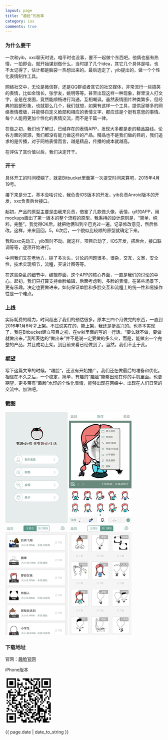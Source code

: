 ```yaml
---
layout: page
title: “趣脸”的故事
category: ios
comments: true
---
```



### 为什么要干

一次和yib，xxc聊天时说，咱平时也没事，要不一起做个东西吧。他俩也挺有热情，一拍即合。就开始谋划做什么，当时提了几个idea，其它几个具体是啥，也不太记得了，估计都是脑袋一热想出来的。最后选定了，yib提出的，做一个个性化表情制作工具。

网络社交中，无论是微信群，还是QQ群或者其它的社交媒体，非常流行一些搞笑的表情，比如金馆长，张学友，姚明等等。甚至出现这样一种现象，群里没人打文字，全是在发图，竟然能顺畅进行沟通，互相嘲讽。虽然表情图片种类繁多，但经典的脸部形象，也就那么几个，我们就想，如果有这样一个工具，提供足够多的网络表情模版，并能够自定义脸部和相应的表情文字，那应该是个挺有意思的事情。每个人能用更加个性化的表情交流，而不是千篇一律。

在做之初，我们也了解过，已经存在的表情APP，发现大多都是走的精品路线。论各方面的资源，我们都没有能力做这样的产品。精品也不是我们做的目的，我们追求的是传播，对于网络表情而言，越是精品，传播的成本就越高。

在评估了其价值以后，我们决定开干。


### 开干

具体开工的时间模糊了，就拿Bitbucket里面第一次提交时间来算吧，2015年4月19号。

接下来是分工，基本没啥讨论，我负责IOS版本的开发，yib负责Anroid版本的开发，xxc负责后台接口。

起初，产品的原型主要是由我来负责，借鉴了几款做头像，表情，gif的APP，用mockups画出了第一版本的整个流程的原型。我秉持的设计原则是，“简单，纯粹，完整”。我觉得OK后，就把他俩叫到辛巴克过一遍，记录修改意见，然后修改。这样，来来回回，5，6次后，一个貌似比较顺的原型就确定下来。

我和xxc先动工，yib暂时不动。就这样，项目启动了，IOS开发，搭后台，接口联调等等，逐项开始进行。

中间我们又在老地方，碰了多次头，讨论的问题很多，很杂，交互，文案，安全性，技术实现细节，流程，买设计图等等。

在这些杂乱的细节中，编辑界面，这个APP的核心界面，一直是我们的讨论的中心。起初，我们只打算支持单脸编辑，后面考虑到，多脸的表情，在某些场景下，更有乐趣。决定也要做进来。如何保证单脸和多脸交互和流程上的统一性和易操作性是一个难点。


### 上线

实际耗费的精力，时间超出了我们的预估很多。原本三四个月做完的东西，一直到2016年1月6号才上架。不过说实在的，能上架，我还是挺高兴的。也基本实现了，我在Bitbucket建立项目之初，在wiki里面的写的一行话。“要么就不做，要做就做出来。”我所表达的“做出来”并不是说一定要做的多么火，而是，能做出一个完整的产品，并且成功上架。到目前来看已经做到了。当然，我们不止于此。

### 期望

写下这篇文章的时候，“趣脸”，还没有开始推广。我们还在做最后的准备和优化。相信在不久之后，一个稳定，简单，有趣的“趣脸”能够出现在你的手机里面。也更期望，更多带有“趣脸”水印的个性化表情，能够出现在网络中，出现在人们日常的交流中。加油吧。

### 截图

![body](/images/funnyface/1.jpg)
![body](/images/funnyface/2.jpg)
![body](/images/funnyface/3.jpg)
![body](/images/funnyface/4.jpg)

### 下载地址

官网：[趣脸官网](http://www.funny-face.cn)

iPhone版本

![body](/images/funnyface/iphone-qr.jpg)


{{ page.date | date_to_string }}
